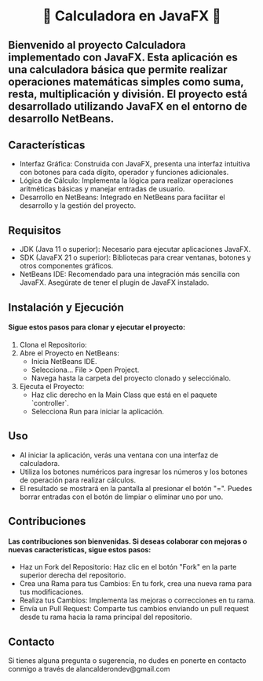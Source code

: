 <h1 align="center">🧮 Calculadora en JavaFX 🧮</h1>

## Bienvenido al proyecto Calculadora implementado con JavaFX. Esta aplicación es una calculadora básica que permite realizar operaciones matemáticas simples como suma, resta, multiplicación y división. El proyecto está desarrollado utilizando JavaFX en el entorno de desarrollo NetBeans.
<h2>Características</h2>
<ul>
  <li>Interfaz Gráfica: Construida con JavaFX, presenta una interfaz intuitiva con botones para cada dígito, operador y funciones adicionales.</li>
  <li>Lógica de Cálculo: Implementa la lógica para realizar operaciones aritméticas básicas y manejar entradas de usuario.</li>
  <li>Desarrollo en NetBeans: Integrado en NetBeans para facilitar el desarrollo y la gestión del proyecto.</li>
</ul>
<h2>Requisitos</h2>
<ul>
  <li>JDK (Java 11 o superior): Necesario para ejecutar aplicaciones JavaFX.</li>
  <li>SDK (JavaFX 21 o superior): Bibliotecas para crear ventanas, botones y otros componentes gráficos.</li>
  <li>NetBeans IDE: Recomendado para una integración más sencilla con JavaFX. Asegúrate de tener el plugin de JavaFX instalado.</li>
</ul>
<h2>Instalación y Ejecución</h2>
<h4>Sigue estos pasos para clonar y ejecutar el proyecto:</h4>
<ol>
  <li>Clona el Repositorio:</li>
  <li>Abre el Proyecto en NetBeans:
    <ul>
      <li>Inicia NetBeans IDE.</li>
      <li>Selecciona... File > Open Project.</li>
      <li>Navega hasta la carpeta del proyecto clonado y selecciónalo.</li>
    </ul>
  </li>
  <li>Ejecuta el Proyecto:
    <ul>
      <li>Haz clic derecho en la Main Class que está en el paquete `controller`.</li>
      <li>Selecciona Run para iniciar la aplicación.</li>
    </ul>
  </li>
</ol>
<h2>Uso</h2>
<ul>
  <li>Al iniciar la aplicación, verás una ventana con una interfaz de calculadora.</li>
  <li>Utiliza los botones numéricos para ingresar los números y los botones de operación para realizar cálculos.</li>
  <li>El resultado se mostrará en la pantalla al presionar el botón "=". Puedes borrar entradas con el botón de limpiar o eliminar uno por uno.</li>
</ul>
<h2>Contribuciones</h2>
<h4>Las contribuciones son bienvenidas. Si deseas colaborar con mejoras o nuevas características, sigue estos pasos:</h4>
<ul>
  <li>Haz un Fork del Repositorio: Haz clic en el botón "Fork" en la parte superior derecha del repositorio.</li>
  <li>Crea una Rama para tus Cambios: En tu fork, crea una nueva rama para tus modificaciones.</li>
  <li>Realiza tus Cambios: Implementa las mejoras o correcciones en tu rama.</li>
  <li>Envía un Pull Request: Comparte tus cambios enviando un pull request desde tu rama hacia la rama principal del repositorio.</li>
</ul>
<h2>Contacto</h2>
Si tienes alguna pregunta o sugerencia, no dudes en ponerte en contacto conmigo a través de alancalderondev@gmail.com
